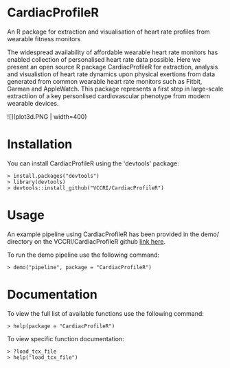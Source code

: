 # CardiacProfileR
An R package for extraction and visualisation of heart rate profiles from wearable fitness monitors

The widespread availability of affordable wearable heart rate monitors has enabled collection of personalised heart rate data possible. Here we present an open source R package CardiacProfileR for extraction, analysis and visualistion of heart rate dynamics upon physical exertions from data generated from common wearable heart rate monitors such as Fitbit, Garman and AppleWatch. This package represents a first step in large-scale extractiion of a key personlised cardiovascular phenotype from modern wearable devices.

![](plot3d.PNG | width=400)

# Installation
You can install CardiacProfileR using the 'devtools' package:

    > install.packages("devtools")
    > library(devtools)
    > devtools::install_github("VCCRI/CardiacProfileR")
    
# Usage
An example pipeline using CardiacProfileR has been provided in the demo/ directory on the VCCRI/CardiacProfileR github [link here](https://github.com/VCCRI/CardiacProfileR/blob/master/demo/pipeline.R).

To run the demo pipeline use the following command:
    
    > demo("pipeline", package = "CardiacProfileR")    
    
# Documentation
To view the full list of available functions use the following command:

    > help(package = "CardiacProfileR")

To view specific function documentation:

    > ?load_tcx_file
    > help("load_tcx_file")

